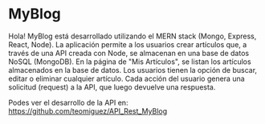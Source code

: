 # MyBlog

Hola! MyBlog está desarrollado utilizando el MERN stack (Mongo, Express, React, Node). La aplicación permite a los usuarios crear artículos que, a través de una API creada con Node, se almacenan en una base de datos NoSQL (MongoDB). En la página de "Mis Artículos", se listan los artículos almacenados en la base de datos. Los usuarios tienen la opción de buscar, editar o eliminar cualquier artículo. Cada acción del usuario genera una solicitud (request) a la API, que luego devuelve una respuesta.

Podes ver el desarrollo de la API en: https://github.com/teomiguez/API_Rest_MyBlog
